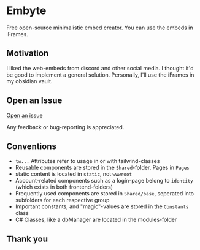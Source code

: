 
# Embyte

Free open-source minimalistic embed creator. You can use the embeds in iFrames.

## Motivation

I liked the web-embeds from discord and other social media. I thought it'd be good to implement a general solution. Personally, I'll use the iFrames in my obsidian vault.

## Open an Issue

[Open an issue](https://github.com/DavideWiest/Embyte/issues)

Any feedback or bug-reporting is appreciated.

## Conventions

- `tw...` Attributes refer to usage in or with tailwind-classes
- Reusable components are stored in the `Shared`-folder, Pages in `Pages`
- static content is located in `static`, not `wwwroot`
- Account-related components such as a login-page belong to `identity` (which exists in both frontend-folders)
- Frequently used components are stored in `Shared/base`, seperated into subfolders for each respective group
- Important constants, and "magic"-values are stored in the `Constants` class 
- C# Classes, like a dbManager are located in the modules-folder

## Thank you
